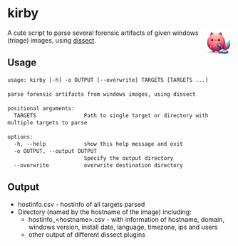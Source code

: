 # kirby
<img align="right" width="64px" src="images/kirby_fox_transparent.png" />

A cute script to parse several forensic artifacts of given windows (triage) images, using [dissect](https://github.com/fox-it/dissect).

## Usage

```
usage: kirby [-h] -o OUTPUT [--overwrite] TARGETS [TARGETS ...]

parse forensic artifacts from windows images, using dissect

positional arguments:
  TARGETS               Path to single target or directory with multiple targets to parse

options:
  -h, --help            show this help message and exit
  -o OUTPUT, --output OUTPUT
                        Specify the output directory
  --overwrite           overwrite destination directory
```

## Output

- hostinfo.csv - hostinfo of all targets parsed
- Directory (named by the hostname of the image) including:
  - hostinfo_\<hostname\>.csv - with information of hostname, domain, windows version, install date, language, timezone, ips and users
  - other output of different dissect plugins
